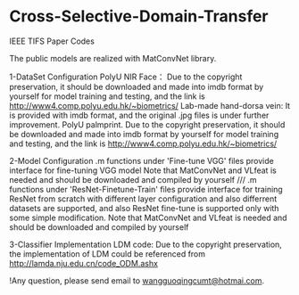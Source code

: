 # Cross-Selective-Domain-Transfer
IEEE TIFS Paper Codes

The public models are realized with MatConvNet library.

1-DataSet Configuration
PolyU NIR Face： Due to the copyright preservation, it should be downloaded and made into imdb format by yourself for model training and testing, and the link is http://www4.comp.polyu.edu.hk/~biometrics/
Lab-made hand-dorsa vein: It is provided with imdb format, and the original .jpg files is under further improvement.
PolyU palmprint. Due to the copyright preservation, it should be downloaded and made into imdb format by yourself for model training and testing, and the link is http://www4.comp.polyu.edu.hk/~biometrics/


2-Model Configuration
.m functions under 'Fine-tune VGG' files provide interface for fine-tuning VGG model
Note that MatConvNet and VLfeat is needed and should be downloaded and compiled by yourself
///
.m functions under 'ResNet-Finetune-Train' files provide interface for training ResNet from scratch with different layer configuration and also differrent datasets are supported, and also ResNet fine-tune is supported only with some simple modification.
Note that MatConvNet and VLfeat is needed and should be downloaded and compiled by yourself

3-Classifier Implementation
LDM code: Due to the copyright preservation, the implementation of LDM could be referenced from http://lamda.nju.edu.cn/code_ODM.ashx

!Any question, please send email to wangguoqingcumt@hotmai.com.
